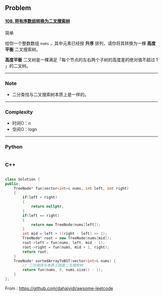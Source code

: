 ## Problem

#### [108. 将有序数组转换为二叉搜索树](https://leetcode-cn.com/problems/convert-sorted-array-to-binary-search-tree/)

简单

给你一个整数数组 `nums` ，其中元素已经按 **升序** 排列，请你将其转换为一棵 **高度平衡** 二叉搜索树。

**高度平衡** 二叉树是一棵满足「每个节点的左右两个子树的高度差的绝对值不超过 1 」的二叉树。

 

------

### Note

- 二分查找与二叉搜索树本质上是一样的。

------

### Complexity

- 时间O：n
- 空间O：logn

------

### Python

```python

```

### C++

```C++

class Solution {
public:
    TreeNode* fun(vector<int>& nums, int left, int right)
    {
        if(left > right)
        {
            return nullptr;
        }
        if(left == right)
        {
            return new TreeNode(nums[left]);
        }
        int mid = left + ((right - left) >> 1);
        TreeNode* root = new TreeNode(nums[mid]);
        root->left = fun(nums, left, mid - 1);
        root->right = fun(nums, mid + 1, right);
        return root; 
    }
    TreeNode* sortedArrayToBST(vector<int>& nums) {
        // 二分查找与本质上就是二叉搜索树
        return fun(nums, 0, nums.size() - 1);
    }
};
```



From : https://github.com/dahaiyidi/awsome-leetcode
